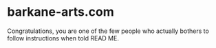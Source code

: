 # barkane-arts.com
Congratulations, you are one of the few people who actually bothers to follow instructions when told READ ME.
